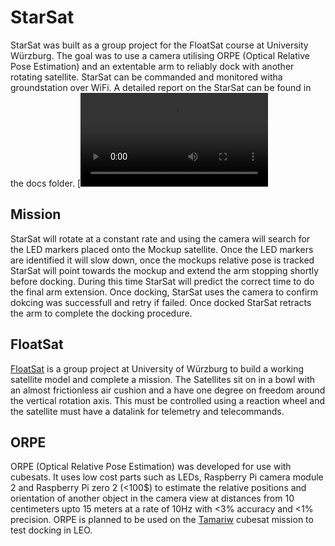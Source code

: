 # StarSat
StarSat was built as a group project for the FloatSat course at University Würzburg. The goal was to use a camera utilising ORPE (Optical Relative Pose Estimation) and an extentable arm to reliably dock with another rotating satellite. StarSat can be commanded and monitored witha groundstation over WiFi.
A detailed report on the StarSat can be found in the docs folder.
[![Watch the video](dhttps://github.com/ChSt15/StarSat/blob/93281863b36b69db6f022e0cd22bd44aff152e34/docs/MissionVideo.mp4)

## Mission
StarSat will rotate at a constant rate and using the camera will search for the LED markers placed onto the Mockup satellite. Once the LED markers are identified it will slow down, once the mockups relative pose is tracked StarSat will point towards the mockup and extend the arm stopping shortly before docking. 
During this time StarSat will predict the correct time to do the final arm extension. Once docking, StarSat uses the camera to confirm dokcing was successfull and retry if failed. Once docked StarSat retracts the arm to complete the docking procedure.

## FloatSat
[FloatSat](https://www.informatik.uni-wuerzburg.de/aerospaceinfo/forschung-und-entwicklung-prof-dr-marco-schmidt-kopie-1/wissenschaft-forschung-deprecated/floatsat/) is a group project at University of Würzburg to build a working satellite model and complete a mission. The Satellites sit on in a bowl with an almost frictionless air cushion and a have one degree on freedom around the vertical rotation axis. This must be controlled using a reaction wheel and the satellite must have a datalink for telemetry and telecommands.

## ORPE
ORPE (Optical Relative Pose Estimation) was developed for use with cubesats. It uses low cost parts such as LEDs, Raspberry Pi camera module 2 and Raspberry Pi zero 2 (<100$) to estimate the relative positions and orientation of another object in the camera view at distances from 10 centimeters upto 15 meters at a rate 
of 10Hz with <3% accuracy and <1% precision.
ORPE is planned to be used on the [Tamariw](https://de.wikipedia.org/wiki/Tamariw) cubesat mission to test docking in LEO. 





